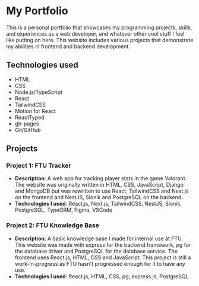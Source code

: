 # My Portfolio

This is a personal portfolio that showcases my programming projects, skills, and experiences as a web developer, and whatever other cool stuff I feel like putting on here. This website includes various projects that demonstrate my abilities in frontend and backend development.

## Technologies used

- HTML
- CSS
- Node.js/TypeScript
- React
- TailwindCSS
- Motion for React
- ReactTyped
- gh-pages
- Git/GitHub

## Projects

### Project 1: FTU Tracker

- **Description**: A web app for tracking player stats in the game Valorant. The website was originally written in HTML, CSS, JavaScript, Django and MongoDB but was rewritten to use React, TailwindCSS and Next.js on the frontend and NestJS, Slonik and PostgreSQL on the backend.
- **Technologies I used**: React.js, Next.js, TailwindCSS, NestJS, Slonik, PostgreSQL, TypeORM, Figma, VSCode

### Project 2: FTU Knowledge Base
- **Description**: A basic knowledge base I made for internal use at FTU. This website was made with express for the backend framework, pg for the database driver and PostgreSQL for the database service. The frontend uses React.js, HTML, CSS and JavaScript. This project is still a work-in-progress as FTU hasn't progressed enough for it to have any use.
- **Technologies I used**: React.js, HTML, CSS, pg, express.js, PostgreSQL